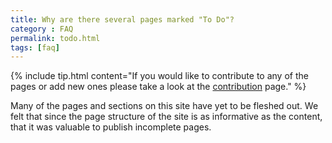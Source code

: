 ```yaml
---
title: Why are there several pages marked "To Do"?
category : FAQ
permalink: todo.html
tags: [faq]
---
```


{% include tip.html content="If you would like to contribute to any of the pages or add new ones please take a look at the [contribution](contribution.html) page." %}

Many of the pages and sections on this site have yet to be fleshed out. We felt that since the page structure of the site is as informative as the content, that it was valuable to publish incomplete pages.

